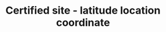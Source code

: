 ---
title: 'Certified site - latitude location coordinate'
field: 'is.certifiedSite.lat'
slug: 'certified-resource-latitude-location-coordinate'
description: 'Latitude location coordinates in decimal degrees (DD). Recording 4 digits to the right of the decimal provides an accuracy of 10m.'
comment: 'Example of a latitude coordinate in Bolivia: -16.9013'
required: False
policy: 'Geo value. Single value only.'
---